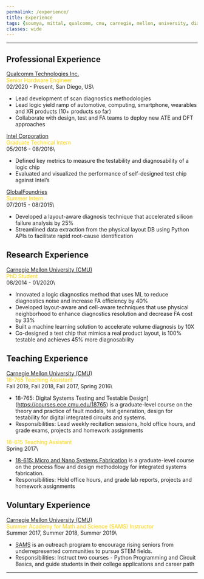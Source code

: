 ```yaml
---
permalink: /experience/
title: Experience
tags: {soumya, mittal, qualcomm, cmu, carnegie, mellon, university, diagnosis, silicon, debug, dft, atpg, yield, failure, pfa, machine learning, failure analysis, iit, graduate, phd, roorkee, intel, globalfoundries}
classes: wide
---
```


---

## Professional Experience

[Qualcomm Technologies Inc.](https://www.qualcomm.com/home)\
<span style="color:#ffd300">Senior Hardware Engineer</span>\
02/2020 - Present, San Diego, US\
+ Lead development of scan diagnostics methodologies
+ Lead logic yield ramp of automotive, computing, smartphone, wearables and XR products (10+ products so far)
+ Collaborate with design, test and FA teams to deploy new ATE and DFT approaches

[Intel Corporation](https://www.intel.com)\
<span style="color:#ffd300">Graduate Technical Intern</span>\
05/2016 - 08/2016\
+ Defined key metrics to measure the testability and diagnosability of a logic chip
+ Evaluated and visualized the performance of self-designed test chip against Intel’s


[GlobalFoundries](https://www.globalfoundries.com/)\
<span style="color:#ffd300">Summer Intern</span>\
07/2015 - 08/2015\
+ Developed a layout-aware diagnosis technique that accelerated silicon failure analysis by 25%
+ Streamlined data extraction from the physical layout DB using Python APIs to facilitate rapid root-cause identification


## Research Experience

[Carnegie Mellon University (CMU)](https://www.cmu.edu/)\
<span style="color:#ffd300">PhD Student</span>\
08/2014 - 01/2020\
+ Innovated a logic diagnostics method that uses ML to reduce diagnostics noise and increase FA efficiency by 40%
+ Developed layout-aware and cell-aware techniques that use physical neighborhood to enhance diagnostics
resolution and decrease FA cost by 33%
+ Built a machine learning solution to accelerate volume diagnosis by 10X
+ Co-designed a test chip that mimics a real product layout, is 100% testable and achieves 45% more diagnosability


## Teaching Experience

[Carnegie Mellon University (CMU)](https://www.cmu.edu/)\
<span style="color:#ffd300">18-765 Teaching Assistant</span>\
Fall 2019, Fall 2018, Fall 2017, Spring 2016\
+ 18-765: Digital Systems Testing and Testable Design](https://courses.ece.cmu.edu/18765) is a graduate-level course on the theory and practice of fault models, test generation, design for testability for digital integrated circuits and systems.
+ Responsibilities:  Lead weekly recitation sessions, hold office hours, and grade exams, projects and homework assignments


<span style="color:#ffd300">18-615 Teaching Assistant</span>\
Spring 2017\
+ [18-615: Micro and Nano Systems Fabrication](https://courses.ece.cmu.edu/18615) is a graduate-level course on the process flow and design methodology for integrated systems fabrication.
+ Responsibilities: Hold office hours, and grade lab reports, projects and homework assignments


## Voluntary Experience

[Carnegie Mellon University (CMU)](https://www.cmu.edu/)\
<span style="color:#ffd300">Summer Academy for Math and Science (SAMS) Instructor</span>\
Summer 2017, Summer 2018, Summer 2019\
+ [SAMS](https://www.cmu.edu/pre-college/academic-programs/sams.html) is an outreach program to encourage rising seniors from underrepresented communities to pursue STEM fields.
+ Responsibilities: Instruct two courses - Python Programming and Circuit Basics, and guide students in their college applications and career path

---
